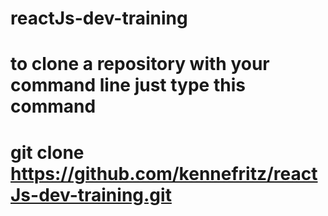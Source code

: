 # reactJs-dev-training
# to clone a repository with your command line just type this command
# git clone https://github.com/kennefritz/reactJs-dev-training.git
